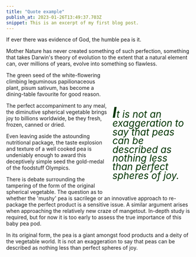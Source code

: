 ```yaml
---
title: "Quote example"
publish_at: 2023-01-26T13:49:37.703Z
snippet: This is an excerpt of my first blog post.
---
```


<style>
article {
width: 500px;
}
.pquote {
float: right;
width: 200px;
color: #030;
font-size: 26px;
line-height: 0.9;
font-style: italic;
padding: 13px;
}
blockquote {
margin: 0;
}
.pquote p:first-letter {
font-size: 39px;
font-weight: bold;
}
</style>

<article>
<p>If ever there was evidence of God, the humble pea is it.</p>
<p>Mother Nature has never created something of such perfection, something that takes Darwin's theory of evolution to the extent that a natural element can, over millions of years, evolve into something so flawless.</p>

<aside class="pquote">

<p class="pquote">

It is not an exaggeration to say that peas can be described as nothing
less than perfect spheres of joy.

</p>

</aside>

<p>
The green seed of the white-flowering climbing leguminous papilionaceous
plant, pisum sativum, has become a dining-table favourite for good reason.
</p>
<p>
The perfect accompaniment to any meal, the diminutive spherical vegetable
brings joy to billions worldwide, be they fresh, frozen, canned or dried.
</p>
<p>
Even leaving aside the astounding nutritional package, the taste explosion and
texture of a well cooked pea is undeniably enough to award this deceptively
simple seed the gold-medal of the foodstuff Olympics.
</p>
<p>
There is debate surrounding the tampering of the form of the original
spherical vegetable. The question as to whether the 'mushy' pea is sacrilege
or an innovative approach to re-package the perfect product is a sensitive
issue. A similar argument arises when approaching the relatively new craze of
mangetout. In-depth study is required, but for now it is too early to assess
the true importance of this baby pea pod.
</p>
<p>
In its original form, the pea is a giant amongst food products and a deity of
the vegetable world. It is not an exaggeration to say that peas can be
described as nothing less than perfect spheres of joy.
</p>
</article>
